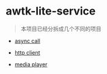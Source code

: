 
# awtk-lite-service

> 本项目已经分拆成几个不同的项目

* [async call](https://github.com/zlgopen/awtk/tree/master/src/tkc)

* [http client](https://github.com/zlgopen/awtk-http-client)

* [media player](https://github.com/zlgopen/media-player)

